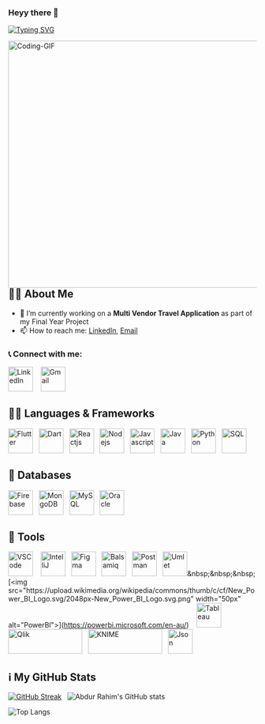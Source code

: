 ### Heyy there 👋
[![Typing SVG](https://readme-typing-svg.demolab.com/?lines=I'm+Abdur+Rahim;A+Passionate+Flutter+Developer)](https://git.io/typing-svg)
<div id="about-me">
  <img src="https://miro.medium.com/v2/resize:fit:1400/1*4fNBO_UDYEVxM0E5T2FyJQ.gif" width="600" height="500" alt="Coding-GIF" style="float:right;">
</div>

## :raising_hand_man: About Me
- 🔭 I’m currently working on a **Multi Vendor Travel Application** as part of my Final Year Project 
- 📫 How to reach me: [LinkedIn](https://www.linkedin.com/in/khanabdur/), [Email](mailto:abdekhan1o1@gmail.com)

### :telephone_receiver: Connect with me:
[<img src="https://www.vectorlogo.zone/logos/linkedin/linkedin-icon.svg" width="50px" alt="LinkedIn">](https://www.linkedin.com/in/yourusername/)
&nbsp;&nbsp;&nbsp;[<img src="https://www.vectorlogo.zone/logos/gmail/gmail-icon.svg" width="50px" alt="Gmail">](mailto:abdekhan1o1@gmail.com)

## :technologist: Languages & Frameworks
[<img src="https://www.vectorlogo.zone/logos/flutterio/flutterio-icon.svg" width="50px" alt="Flutter">](https://flutter.dev/?gclid=Cj0KCQjw2cWgBhDYARIsALggUhqlmUOaR0HiMI6vGtdTh7VejDJ4Tbx_3CgT-kP0xhxL57qad2BdyYsaAtvYEALw_wcB&gclsrc=aw.ds)&nbsp;&nbsp;&nbsp;[<img src="https://www.vectorlogo.zone/logos/dartlang/dartlang-icon.svg" width="50px" alt="Dart">](https://dart.dev/)&nbsp;&nbsp;&nbsp;[<img src="https://www.vectorlogo.zone/logos/reactjs/reactjs-icon.svg" width="50px" alt="Reactjs">](https://reactjs.org/)&nbsp;&nbsp;&nbsp;[<img src="https://www.vectorlogo.zone/logos/nodejs/nodejs-icon.svg" width="50px" alt="Nodejs">](https://nodejs.org/en/)&nbsp;&nbsp;&nbsp;[<img src="https://www.vectorlogo.zone/logos/javascript/javascript-icon.svg" width="50px" alt="Javascript">](https://www.javascript.com/)&nbsp;&nbsp;&nbsp;[<img src="https://www.vectorlogo.zone/logos/java/java-icon.svg" width="50px" alt="Java">](https://www.java.com/en/)&nbsp;&nbsp;&nbsp;[<img src="https://www.vectorlogo.zone/logos/python/python-icon.svg" width="50px" alt="Python">](https://www.python.org/)&nbsp;&nbsp;&nbsp;<img src="https://www.svgrepo.com/show/331760/sql-database-generic.svg" width="50px" alt="SQL">


## :floppy_disk: Databases
[<img src="https://www.vectorlogo.zone/logos/firebase/firebase-icon.svg" width="50px" alt="Firebase">](https://firebase.google.com/)&nbsp;&nbsp;&nbsp;[<img src="https://www.vectorlogo.zone/logos/mongodb/mongodb-icon.svg" width="50px" alt="MongoDB">](https://www.mongodb.com/)&nbsp;&nbsp;&nbsp;[<img src="https://www.vectorlogo.zone/logos/mysql/mysql-official.svg" width="50px" alt="MySQL">](https://www.mysql.com/)&nbsp;&nbsp;&nbsp;[<img src="https://www.vectorlogo.zone/logos/oracle/oracle-icon.svg" width="50px" alt="Oracle">](https://www.oracle.com/)

## :wrench: Tools
[<img src="https://cdn.worldvectorlogo.com/logos/visual-studio-code-1.svg" width="50px" alt="VSCode">](https://code.visualstudio.com/)&nbsp;&nbsp;&nbsp;
[<img src="https://upload.wikimedia.org/wikipedia/commons/thumb/9/9c/IntelliJ_IDEA_Icon.svg/2048px-IntelliJ_IDEA_Icon.svg.png" width="50px" alt="IntelliJ">](https://www.jetbrains.com/idea/)&nbsp;&nbsp;&nbsp;[<img src="https://www.vectorlogo.zone/logos/figma/figma-icon.svg" width="50px" alt="Figma">](https://www.figma.com/)&nbsp;&nbsp;&nbsp;[<img src="https://www.vectorlogo.zone/logos/balsamiq/balsamiq-icon.svg" width="50px" alt="Balsamiq">](https://balsamiq.com/)&nbsp;&nbsp;&nbsp;[<img src="https://www.vectorlogo.zone/logos/getpostman/getpostman-icon.svg" width="50px" alt="Postman">](https://www.postman.com/)&nbsp;&nbsp;&nbsp;[<img src="https://www.umlet.com/pic/UMLet_logo_small.png" width="50px" alt="Umlet">]([https://code.visualstudio.com/](https://www.umlet.com/))&nbsp;&nbsp;&nbsp;[<img src="https://upload.wikimedia.org/wikipedia/commons/thumb/c/cf/New_Power_BI_Logo.svg/2048px-New_Power_BI_Logo.svg.png" width="50px" alt="PowerBI">](https://powerbi.microsoft.com/en-au/)&nbsp;&nbsp;&nbsp;
[<img src="https://cdn.worldvectorlogo.com/logos/tableau-software.svg" width="50px" alt="Tableau">](https://www.tableau.com/)&nbsp;&nbsp;&nbsp;
[<img src="https://upload.wikimedia.org/wikipedia/commons/thumb/3/32/Qlik_Logo.svg/2560px-Qlik_Logo.svg.png" width="150px" height="50px" alt="Qlik">](https://www.qlik.com/us/)&nbsp;&nbsp;&nbsp;[<img src="https://upload.wikimedia.org/wikipedia/commons/a/a0/KNIMELogoTM.png" width="150px" height="50px" alt="KNIME">](https://www.knime.com/)&nbsp;&nbsp;&nbsp;[<img src="https://www.vectorlogo.zone/logos/json/json-icon.svg" width="50px" alt="Json">](https://www.json.org/json-en.html)&nbsp;&nbsp;&nbsp;

## :information_source: My GitHub Stats
[![GitHub Streak](https://github-readme-streak-stats.herokuapp.com/?user=akhan19760&theme=tokyonight)](https://git.io/streak-stats)&nbsp;&nbsp;&nbsp;![Abdur Rahim's GitHub stats](https://github-readme-stats.vercel.app/api?username=akhan19760&show_icons=true&theme=tokyonight)

![Top Langs](https://github-readme-stats.vercel.app/api/top-langs/?username=akhan19760&layout=compact&theme=tokyonight)

<!--
**akhan19760/akhan19760** is a ✨ _special_ ✨ repository because its `README.md` (this file) appears on your GitHub profile.

Here are some ideas to get you started:

- 🔭 I’m currently working on ...
- 🌱 I’m currently learning ...
- 👯 I’m looking to collaborate on ...
- 🤔 I’m looking for help with ...
- 💬 Ask me about ...
- 📫 How to reach me: ...
- 😄 Pronouns: ...
- ⚡ Fun fact: ...
-->
